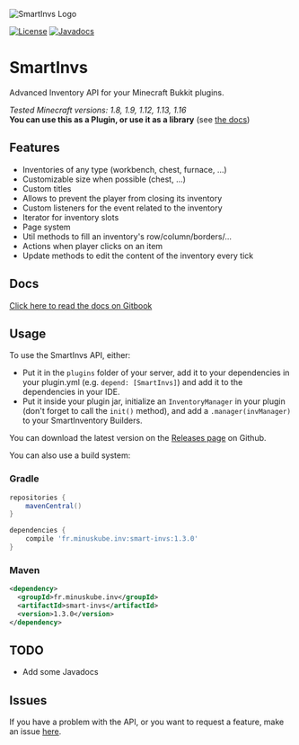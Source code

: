 ![SmartInvs Logo](http://minuskube.fr/img/smart-invs/smart_invs.png)

[![License](https://img.shields.io/github/license/minuskube/smartinvs.svg?style=flat-square)](https://github.com/MinusKube/SmartInvs/blob/master/LICENSE.md)
[![Javadocs](https://img.shields.io/maven-central/v/fr.minuskube.inv/smart-invs.svg?label=javadoc&style=flat-square)](https://javadoc.io/doc/fr.minuskube.inv/smart-invs)

# SmartInvs
Advanced Inventory API for your Minecraft Bukkit plugins.

*Tested Minecraft versions: 1.8, 1.9, 1.12, 1.13, 1.16*  
**You can use this as a Plugin, or use it as a library** (see [the docs](https://minuskube.gitbook.io/smartinvs/))

## Features
* Inventories of any type (workbench, chest, furnace, ...)
* Customizable size when possible (chest, ...)
* Custom titles
* Allows to prevent the player from closing its inventory
* Custom listeners for the event related to the inventory
* Iterator for inventory slots
* Page system
* Util methods to fill an inventory's row/column/borders/...
* Actions when player clicks on an item
* Update methods to edit the content of the inventory every tick

## Docs
[Click here to read the docs on Gitbook](https://minuskube.gitbook.io/smartinvs/)

## Usage
To use the SmartInvs API, either:
- Put it in the `plugins` folder of your server, add it to your dependencies in your plugin.yml (e.g. `depend: [SmartInvs]`) and add it to the dependencies in your IDE.
- Put it inside your plugin jar, initialize an `InventoryManager` in your plugin (don't forget to call the `init()` method), and add a `.manager(invManager)` to your SmartInventory Builders.

You can download the latest version on the [Releases page](https://github.com/MinusKube/SmartInvs/releases) on Github.

You can also use a build system:
### Gradle
```gradle
repositories {
    mavenCentral()
}

dependencies {
    compile 'fr.minuskube.inv:smart-invs:1.3.0'
}
```

### Maven
```xml
<dependency>
  <groupId>fr.minuskube.inv</groupId>
  <artifactId>smart-invs</artifactId>
  <version>1.3.0</version>
</dependency>
```

## TODO
* Add some Javadocs

## Issues
If you have a problem with the API, or you want to request a feature, make an issue [here](https://github.com/MinusKube/SmartInvs/issues).
